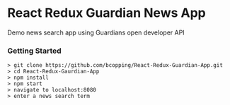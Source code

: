 # React Redux Guardian News App

Demo news search app using Guardians open developer API

### Getting Started

```
> git clone https://github.com/bcopping/React-Redux-Guardian-App.git
> cd React-Redux-Gaurdian-App
> npm install
> npm start
> navigate to localhost:8080
> enter a news search term
```

